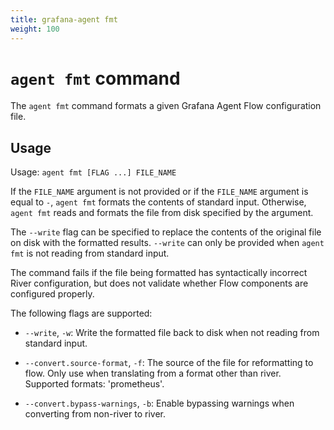 ```yaml
---
title: grafana-agent fmt
weight: 100
---
```


# `agent fmt` command

The `agent fmt` command formats a given Grafana Agent Flow configuration file.

## Usage

Usage: `agent fmt [FLAG ...] FILE_NAME`

If the `FILE_NAME` argument is not provided or if the `FILE_NAME` argument is
equal to `-`, `agent fmt` formats the contents of standard input. Otherwise,
`agent fmt` reads and formats the file from disk specified by the argument.

The `--write` flag can be specified to replace the contents of the original
file on disk with the formatted results. `--write` can only be provided when
`agent fmt` is not reading from standard input.

The command fails if the file being formatted has syntactically incorrect River
configuration, but does not validate whether Flow components are configured
properly.

The following flags are supported:

* `--write`, `-w`: Write the formatted file back to disk when not reading from
  standard input.

* `--convert.source-format`, `-f`: The source of the file for reformatting to flow. Only use when translating from a format other than river.  Supported formats: 'prometheus'.

* `--convert.bypass-warnings`, `-b`: Enable bypassing warnings when converting from non-river to river.